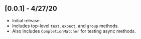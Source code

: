 ## [0.0.1] - 4/27/20

* Initial release.
* Includes top-level `test`, `expect`, and `group` methods.
* Also includes `CompletionMatcher` for testing async methods.
